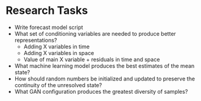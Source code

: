 # Research Tasks
* Write forecast model script
* What set of conditioning variables are needed to produce better representations?
    * Adding X variables in time
    * Adding X variables in space
    * Value of main X variable + residuals in time and space
* What machine learning model produces the best estimates of the mean state?
* How should random numbers be initialized and updated to preserve the continuity of the 
unresolved state?
* What GAN configuration produces the greatest diversity of samples?
